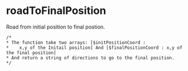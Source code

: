# roadToFinalPosition
Road from initial position to final postion.

```
/*
* The function take two arrays: [$initPositionCoord : 
*    x,y of the Initail position] And [$finalPositionCoord : x,y of the final position]
* And return a string of directions to go to the final position.
*/
```
